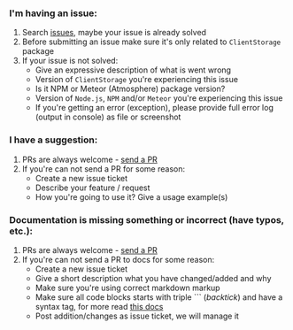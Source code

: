### I'm having an issue:
 1. Search [issues](https://github.com/veliovgroup/Client-Storage/issues), maybe your issue is already solved
 2. Before submitting an issue make sure it's only related to `ClientStorage` package
 3. If your issue is not solved:
     - Give an expressive description of what is went wrong
     - Version of `ClientStorage` you're experiencing this issue
     - Is it NPM or Meteor (Atmosphere) package version?
     - Version of `Node.js`, `NPM` and/or `Meteor` you're experiencing this issue
     - If you're getting an error (exception), please provide full error log (output in console) as file or screenshot

### I have a suggestion:
 1. PRs are always welcome - [send a PR](https://github.com/veliovgroup/Client-Storage/compare)
 2. If you're can not send a PR for some reason:
     - Create a new issue ticket
     - Describe your feature / request
     - How you're going to use it? Give a usage example(s)

### Documentation is missing something or incorrect (have typos, etc.):
 1. PRs are always welcome - [send a PR](https://github.com/veliovgroup/Client-Storage/compare)
 2. If you're can not send a PR to docs for some reason:
     - Create a new issue ticket
     - Give a short description what you have changed/added and why
     - Make sure you're using correct markdown markup
     - Make sure all code blocks starts with triple ``` (*backtick*) and have a syntax tag, for more read [this docs](https://help.github.com/articles/creating-and-highlighting-code-blocks/#syntax-highlighting)
     - Post addition/changes as issue ticket, we will manage it
